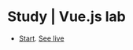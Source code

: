 # Study | Vue.js lab 

* [Start](start). [See live](https://thegicode.github.io/vuejs-lab/study/start)
